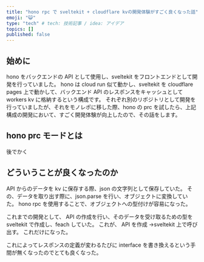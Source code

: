 ```yaml
---
title: "hono rpc で sveltekit + cloudflare kvの開発体験がすごく良くなった話"
emoji: "😺"
type: "tech" # tech: 技術記事 / idea: アイデア
topics: []
published: false
---
```


## 始めに

hono をバックエンドの API として使用し、sveltekit をフロントエンドとして開発を行っていました。
hono は cloud run 似て動かし、sveltekit を cloudflare pages 上で動かして、バックエンド API のレスポンスをキャッシュとして workers kv に格納するという構成です。
それぞれ別のリポジトリとして開発を行っていましたが、それをモノレポに移した際、hono の prc を試したら、上記構成の開発において、すごく開発体験が向上したので、その話をします。

## hono prc モードとは

後でかく

## どういうことが良くなったのか

API からのデータを kv に保存する際、json の文字列として保存していた。
その、データを取り出す際に、json.parse を行い、オブジェクトに変換していた。
hono rpc を使用することで、オブジェクトへの型付けが容易になった。

これまでの開発として、 API の作成を行い、そのデータを受け取るための型を sveltekit で作成し、feach していた。
これが、
API を作成 →sveltekit 上で呼び出す。
これだけになった。

これによってレスポンスの定義が変わるたびに interface を書き換えるという手間が無くなったのでとても良くなった。
